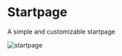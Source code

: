 # Startpage
A simple and customizable startpage

![startpage](Startpage/readme-images/startpage_example.png)

